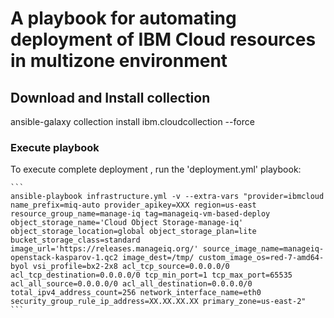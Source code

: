 # A playbook for automating deployment of IBM Cloud resources in multizone environment

## Download and Install collection

ansible-galaxy collection install ibm.cloudcollection --force

### Execute playbook
To execute complete deployment , run the 'deployment.yml' playbook:

    ```
    ansible-playbook infrastructure.yml -v --extra-vars "provider=ibmcloud name_prefix=miq-auto provider_apikey=XXX region=us-east resource_group_name=manage-iq tag=manageiq-vm-based-deploy object_storage_name='Cloud Object Storage-manage-iq' object_storage_location=global object_storage_plan=lite bucket_storage_class=standard image_url='https://releases.manageiq.org/' source_image_name=manageiq-openstack-kasparov-1.qc2 image_dest=/tmp/ custom_image_os=red-7-amd64-byol vsi_profile=bx2-2x8 acl_tcp_source=0.0.0.0/0 acl_tcp_destination=0.0.0.0/0 tcp_min_port=1 tcp_max_port=65535 acl_all_source=0.0.0.0/0 acl_all_destination=0.0.0.0/0 total_ipv4_address_count=256 network_interface_name=eth0 security_group_rule_ip_address=XX.XX.XX.XX primary_zone=us-east-2"
    ```



